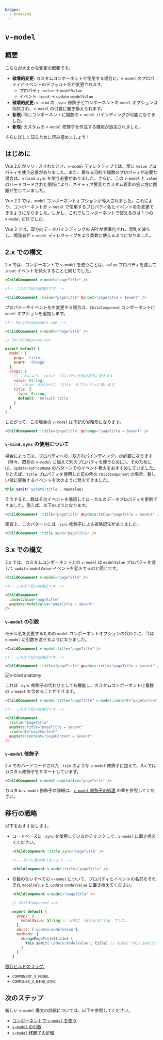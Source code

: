 ```yaml
---
badges:
  - breaking
---
```


# `v-model` <MigrationBadges :badges="$frontmatter.badges" />

## 概要

こちらが大まかな変更の概要です。

- **破壊的変更:** カスタムコンポーネントで使用する場合に、`v-model` のプロパティとイベントのデフォルト名が変更されます。
  - プロパティ: `value` -> `modelValue`
  - イベント: `input` -> `update:modelValue`
- **破壊的変更:** `v-bind` の `.sync` 修飾子とコンポーネントの `model` オプションは削除され、`v-model` の引数に置き換えられます。
- **新規:** 同じコンポーネントに複数の `v-model` バインディングが可能になりました。
- **新規:** カスタムの `v-model` 修飾子を作成する機能が追加されました。

さらに詳しく知るために読み進めましょう！

## はじめに

Vue 2.0 がリリースされたとき、`v-model` ディレクティブでは、常に `value` プロパティを使う必要がありました。また、異なる目的で複数のプロパティが必要な場合は、`v-bind.sync` を使う必要がありました。さらに、この `v-model` と `value` のハードコードされた関係により、ネイティブ要素とカスタム要素の扱い方に問題が生じていました。

Vue 2.2 では、`model` コンポーネントオプションが導入されました。これにより、コンポーネントが `v-model` で使用するプロパティ名とイベント名を変更できるようになりました。しかし、これでもコンポーネントで使えるのは 1 つの `v-model` だけでした。

Vue 3 では、双方向データバインディングの API が標準化され、混乱を減らし、開発者が `v-model` ディレクティブをより柔軟に使えるようになりました。

## 2.x での構文

2.x では、コンポーネントで `v-model` を使うことは、`value` プロパティを渡して `input` イベントを発火することと同じでした。

```html
<ChildComponent v-model="pageTitle" />

<!-- これは下記の省略形です -->

<ChildComponent :value="pageTitle" @input="pageTitle = $event" />
```

プロパティやイベント名を変更する場合は、`ChildComponent` コンポーネントに `model` オプションを追加します。

```html
<!-- ParentComponent.vue -->

<ChildComponent v-model="pageTitle" />
```

```js
// ChildComponent.vue

export default {
  model: {
    prop: 'title',
    event: 'change'
  },
  props: {
    // これにより、`value` プロパティを別の目的に使えます
    value: String,
    // `value` の代わりに `title` をプロパティに使います
    title: {
      type: String,
      default: 'Default title'
    }
  }
}
```

したがって、この場合の `v-model` は下記の省略形になります。

```html
<ChildComponent :title="pageTitle" @change="pageTitle = $event" />
```

### `v-bind.sync` の使用について

場合によっては、プロパティへの「双方向バインディング」が必要になります（時々、既存の `v-model` に加えて別のプロパティを使うために）。そのためには、`update:myPropName` のパターンでのイベント発火をおすすめしていました。たとえば、`title` プロパティを使用した前の例の `ChildComponent` の場合、新しい値に更新するイベントを次のように発火できました。

```js
this.$emit('update:title', newValue)
```

そうすると、親はそのイベントを購読してローカルのデータプロパティを更新できました。例えば、以下のようになります。

```html
<ChildComponent :title="pageTitle" @update:title="pageTitle = $event" />
```

便宜上、このパターンには `.sync` 修飾子による省略記法がありました。

```html
<ChildComponent :title.sync="pageTitle" />
```

## 3.x での構文

3.x では、カスタムコンポーネント上の `v-model` は `modelValue` プロパティを渡して `update:modelValue` イベントを発火するのと同じです。

```html
<ChildComponent v-model="pageTitle" />

<!-- これは下記の省略形です -->

<ChildComponent
  :modelValue="pageTitle"
  @update:modelValue="pageTitle = $event"
/>
```

### `v-model` の引数

モデル名を変更するための `model` コンポーネントオプションの代わりに、今は `v-model` に引数を渡せるようになりました。

```html
<ChildComponent v-model:title="pageTitle" />

<!-- これは下記の省略形です -->

<ChildComponent :title="pageTitle" @update:title="pageTitle = $event" />
```

![v-bind anatomy](/images/v-bind-instead-of-sync.png)

これは `.sync` 修飾子の代わりとしても機能し、カスタムコンポーネントに複数の `v-model` を含めることができます。

```html
<ChildComponent v-model:title="pageTitle" v-model:content="pageContent" />

<!-- これは下記の省略形です -->

<ChildComponent
  :title="pageTitle"
  @update:title="pageTitle = $event"
  :content="pageContent"
  @update:content="pageContent = $event"
/>
```

### `v-model` 修飾子

2.x でのハードコードされた `.trim` のような `v-model` 修飾子に加えて、3.x ではカスタム修飾子をサポートしています。

```html
<ChildComponent v-model.capitalize="pageTitle" />
```

カスタム `v-model` 修飾子の詳細は、[`v-model` 修飾子の処理](../component-custom-events.html#v-model-修飾子の処理) の章を参照してください。

## 移行の戦略

以下をおすすめします。

- コードベースに `.sync` を使用しているかチェックして、`v-model` に置き換えてください。

  ```html
  <ChildComponent :title.sync="pageTitle" />

  <!-- 以下に置き換えましょう -->

  <ChildComponent v-model:title="pageTitle" />
  ```

- 引数のないすべての `v-model` について、プロパティとイベントの名前をそれぞれ `modelValue` と `update:modelValue` に置き換えてください。

  ```html
  <ChildComponent v-model="pageTitle" />
  ```

  ```js
  // ChildComponent.vue

  export default {
    props: {
      modelValue: String // 以前は `value:String` でした
    },
    emits: ['update:modelValue'],
    methods: {
      changePageTitle(title) {
        this.$emit('update:modelValue', title) // 以前は `this.$emit('input', title)` でした
      }
    }
  }
  ```

[移行ビルドのフラグ:](migration-build.html#compat-の設定)

- `COMPONENT_V_MODEL`
- `COMPILER_V_BIND_SYNC`

## 次のステップ

新しい `v-model` 構文の詳細については、以下を参照してください。

- [コンポーネントで `v-model` を使う](../component-basics.html#コンポーネントで-v-model-を使う)
- [`v-model` の引数](../component-custom-events.html#v-model-の引数)
- [`v-model` 修飾子の処理](../component-custom-events.html#v-model-修飾子の処理)
